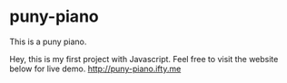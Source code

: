 # puny-piano
This is a puny piano. 

Hey, this is my first project with Javascript.
Feel free to visit the website below for live demo.
http://puny-piano.ifty.me
